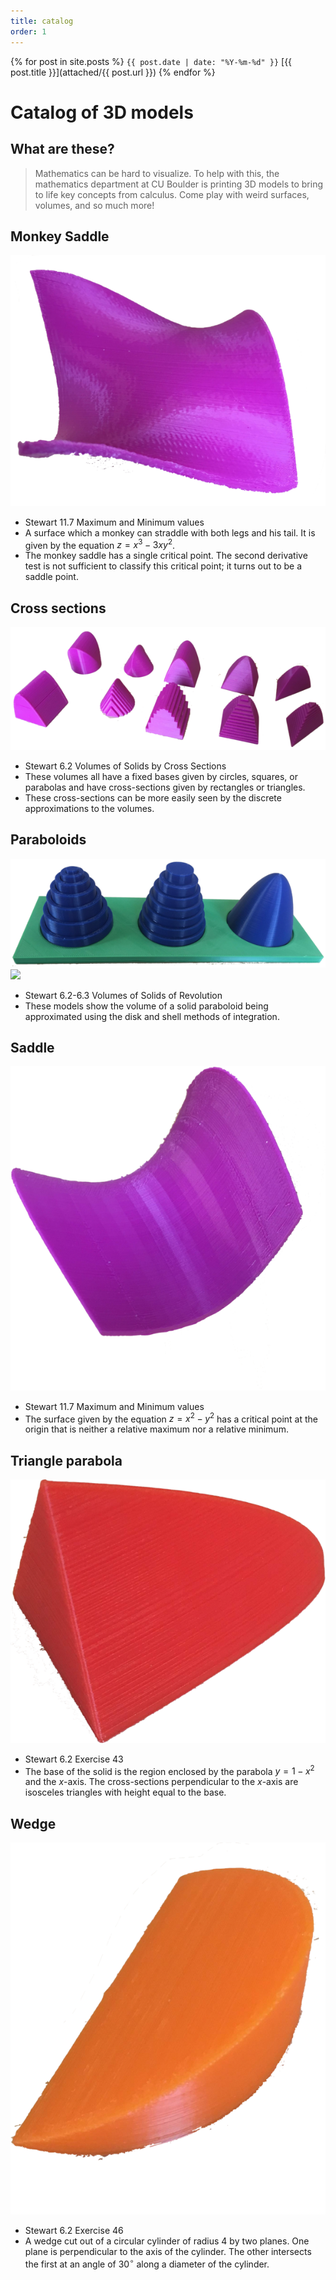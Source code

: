 ```yaml
---
title: catalog
order: 1
---
```


{% for post in site.posts %}
`{{ post.date | date: "%Y-%m-%d" }}` [{{ post.title }}](attached/{{ post.url }})
{% endfor %}

# Catalog of 3D models

## What are these?

> Mathematics can be hard to visualize. To help with this, the mathematics department at CU Boulder is printing 3D models to bring to life key concepts from calculus. Come play with weird surfaces, volumes, and so much more!

## Monkey Saddle

![](attached/monkeysaddle.png)

- Stewart 11.7 Maximum and Minimum values
- A surface which a monkey can straddle with both legs and his tail. It is given by the equation $z=x^3-3xy^2$.
- The monkey saddle has a single critical point. The second derivative test is not sufficient to classify this critical point; it turns out to be a saddle point.

## Cross sections

![](attached/crosssections.png)

- Stewart 6.2 Volumes of Solids by Cross Sections
- These volumes all have a fixed bases given by circles, squares, or parabolas and have cross-sections given by rectangles or triangles.
- These cross-sections can be more easily seen by the discrete approximations to the volumes.

## Paraboloids

![](attached/paraboloids.png)   
![](attached/paraboloids2.png)

- Stewart 6.2-6.3 Volumes of Solids of Revolution
- These models show the volume of a solid paraboloid being approximated using the disk and shell methods of integration.

## Saddle

![](attached/saddle.png)

- Stewart 11.7 Maximum and Minimum values
- The surface given by the equation $z=x^2-y^2$ has a critical point at the origin that is neither a relative maximum nor a relative minimum.

## Triangle parabola

![](attached/triangleparabola.png)

- Stewart 6.2 Exercise 43
- The base of the solid is the region enclosed by the parabola $y=1-x^2$ and the $x$-axis. The cross-sections perpendicular to the $x$-axis are isosceles triangles with height equal to the base.

## Wedge

![](attached/wedge.png)

- Stewart 6.2 Exercise 46
- A wedge cut out of a circular cylinder of radius 4 by two planes. One plane is perpendicular to the axis of the cylinder. The other intersects the first at an angle of 30$^\circ$ along a diameter of the cylinder.
